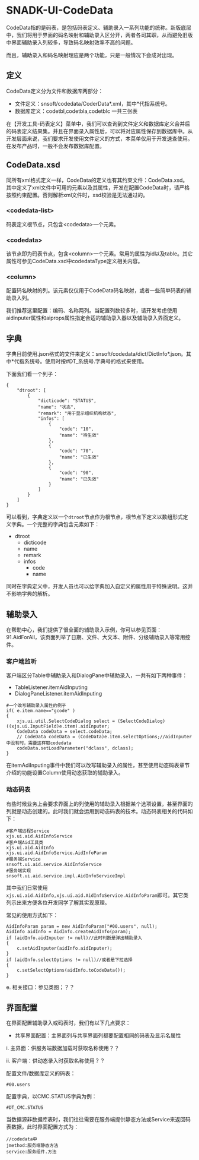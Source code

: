 # SNADK-UI-CodeData

CodeData指的是码表，是包括码表定义、辅助录入一系列功能的统称。新版底层中，我们将用于界面的码名映射和辅助录入区分开，两者各司其职，从而避免旧版中界面辅助录入列较多，导致码名映射效率不高的问题。

而且，辅助录入和码名映射理应是两个功能，只是一般情况下会成对出现。

## 定义

CodeData定义分为文件和数据库两部分：

* 文件定义：snsoft/codedata/CoderData\*.xml，其中\*代指系统号。
* 数据库定义：codetbl,codetbla,codetblc 一共三张表

在【开发工具-码表定义】菜单中，我们可以查询到文件定义和数据库定义合并后的码表定义结果集。并且在界面录入属性后，可以将对应属性保存到数据库中。从开发层面来说，我们要求开发使用文件定义的方式，本菜单仅用于开发速查使用。在发布产品时，一般不会发布数据库配置。

## CodeData.xsd

同所有xml格式定义一样，CodeData的定义也有其约束文件：CodeData.xsd。其中定义了xml文件中可用的元素以及其属性，开发在配置CodeData时，请严格按照约束配置。否则解析xml文件时，xsd校验是无法通过的。

### &lt;codedata-list&gt;

码表定义根节点，只包含&lt;codedata&gt;一个元素。

### &lt;codedata&gt;

该节点即为码表节点，包含&lt;column&gt;一个元素。常用的属性为id以及table。其它属性可参见CodeData.xsd中codedataType定义相关内容。

### &lt;column&gt;

配置码名映射的列。该元素仅仅用于CodeData码名映射，或者一些简单码表的辅助录入列。

我们推荐这里配置：编码、名称两列。当配置列数较多时，请开发考虑使用aidinputer属性和aiprops属性指定合适的辅助录入器以及辅助录入界面定义。

## 字典

字典目前使用.json格式的文件来定义：snsoft/codedata/dict/DictInfo\*.json。其中\*代指系统号。使用时按\#DT\_系统号.字典号的格式来使用。

下面我们看一个列子：

```
{
    "dtroot": [
        {
            "dicticode": "STATUS",
            "name": "状态",
            "remark": "用于显示组织机构状态",
            "infos": [
                {
                    "code": "10",
                    "name": "待生效"
                },
                {
                    "code": "70",
                    "name": "已生效"
                },
                {
                    "code": "90",
                    "name": "已失效"
                }
            ]
        }
    ]
}
```

可以看到，字典定义以一个`dtroot`节点作为根节点，根节点下定义以数组形式定义字典。一个完整的字典包含元素如下：

* dtroot
  * dicticode
  * name
  * remark
  * infos
    * code
    * name

同时在字典定义中，开发人员也可以给字典加入自定义的属性用于特殊说明。这并不影响字典的解析。

## 辅助录入

在帮助中心，我们提供了很全面的辅助录入示例，你可以参见页面：91.AidForAll，该页面列举了日期、文件、大文本、附件、分级辅助录入等常用控件。

### 客户端监听

客户端区分Table中辅助录入和DialogPane中辅助录入，一共有如下两种事件：

* TableListener.itemAidInputing
* DialogPaneListener.itemAidInputing

```
#一个改写辅助录入属性的例子
if( e.item.name=="gcode" )
{    
    xjs.ui.util.SelectCodeDialog select = (SelectCodeDialog)((xjs.ui.InputField)e.item).aidInputer;
    CodeData codeData = select.codeData;
    // CodeData codeData = (CodeData)e.item.selectOptions;//aidInputer中没有时，需要这样取codedata          
    codeData.setLoadParameter("dclass", dclass);
}
```

在itemAdiInputing事件中我们可以改写辅助录入的属性，甚至使用动态码表章节介绍的功能设置Column使用动态获取的辅助录入。

### 动态码表

有些时候业务上会要求界面上的列使用的辅助录入根据某个选项设置，甚至界面的列就是动态创建的。此时我们就会运用到动态码表的技术。动态码表相关的代码如下：

```
#客户端远程Service
xjs.ui.aid.AidInfoService
#客户端Aid工具类
xjs.ui.aid.AidInfo
xjs.ui.aid.AidInfoService.AidInfoParam
#服务端Service
snsoft.ui.aid.service.AidInfoService
#服务端实现
snsoft.ui.aid.service.impl.AidInfoServiceImpl
```

其中我们日常使用`xjs.ui.aid.AidInfo,xjs.ui.aid.AidInfoService.AidInfoParam`即可。其它类列示出来方便各位开发同学了解其实现原理。

常见的使用方式如下：

```
AidInfoParam param = new AidInfoParam("#00.users", null);
AidInfo aidInfo = AidInfo.createAidInfo(param);
if (aidInfo.aidInputer != null)//此时判断是弹出辅助录入
{
    c.setAidInputer(aidInfo.aidInputer);
}
if (aidInfo.selectOptions != null)//或者是下拉选择
{
    c.setSelectOptions(aidInfo.toCodeData());
}
```

e. 相关接口：参见类图；？？

## 界面配置

在界面配置辅助录入或码表时，我们有以下几点要求：

* 共享界面配置：主界面列与共享界面列都要配置相同的码表及显示名属性

i. 主界面：供服务端数据加载时获取名称使用？？

ii. 客户端：供动态录入时获取名称使用？？

配置文件/数据库定义的码表：

```
#00.users
```

配置字典，以CMC.STATUS字典为例：

```
#DT_CMC.STATUS
```

当数据源非数据库表时，我们往往需要在服务端提供静态方法或Service来返回码表数据，此时界面配置方式为：

```
//codedata中
jmethod:服务端静态方法
service:服务组件.方法
```



